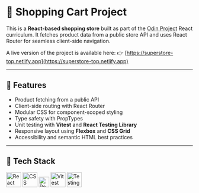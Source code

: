 # 🛒 Shopping Cart Project

This is a **React-based shopping store** built as part of the [Odin Project](https://www.theodinproject.com/) React curriculum. It fetches product data from a public store API and uses React Router for seamless client-side navigation.

A live version of the project is available here:
👉 [https://superstore-top.netlify.app](https://superstore-top.netlify.app)

---

## 🚀 Features

* Product fetching from a public API
* Client-side routing with React Router
* Modular CSS for component-scoped styling
* Type safety with PropTypes
* Unit testing with **Vitest** and **React Testing Library**
* Responsive layout using **Flexbox** and **CSS Grid**
* Accessibility and semantic HTML best practices

---

## 🧰 Tech Stack

<p align="left">
  <img src="https://cdn.jsdelivr.net/gh/devicons/devicon/icons/react/react-original.svg" height="40" alt="React" />
  <img src="https://cdn.jsdelivr.net/gh/devicons/devicon/icons/css3/css3-original.svg" height="40" alt="CSS" />
  <img src="https://img.shields.io/badge/React_Router-CA4245?style=flat&logo=react-router&logoColor=white" height="28" alt="React Router" />
  <img src="https://vitest.dev/logo-shadow.svg" height="40" alt="Vitest" />
  <img src="https://testing-library.com/img/octopus-64x64.png" height="40" alt="Testing Library" />
</p>
